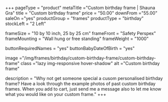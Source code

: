 +++
pageType = "product"
metaTitle ="Custom birthday frame | Shauna Gra"
title = "Custom birthday frame"
price = "50.00"
downFrom ="55.00"
saleOn ="yes"
productGroup = "frames"
productType = "birthday"
stockLeft = "2 Left" 
 
frameSize = "10 by 10 inch, 25 by 25 cm" 
frameFront = "Safety Perspex" 
frameMounting = "Wall hung or free standing" 
frameWeight = "1000" 

buttonRequiredNames = "yes"
buttonBabyDateOfBirth = "yes"
 

 
image ="/img/frames/birthday/custom-birthday-frame/custom-birthday-frame"
class ="lazy img-responsive hover-shadow"
alt ="Custom birthday frame"
 
description = "Why not get someone special a cusom personalised birthday frame? Have a look through the example photos of past custom birthday frames. When you add to cart, just send me a message also to let me know what you would like on your custom frame."
+++
